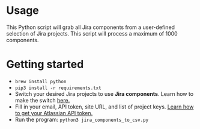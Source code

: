 # Usage

This Python script will grab all Jira components from a user-defined selection of Jira projects.
This script will process a maximum of 1000 components.

# Getting started

- `brew install python`
- `pip3 install -r requirements.txt`
- Switch your desired Jira projects to use **Jira components**. Learn how to make the switch [here.](https://support.atlassian.com/jira-software-cloud/docs/switch-between-jira-and-compass-components/)
- Fill in your email, API token, site URL, and list of project keys. [Learn how to get your Atlassian API token.](https://support.atlassian.com/atlassian-account/docs/manage-api-tokens-for-your-atlassian-account/)
- Run the program: `python3 jira_components_to_csv.py`
